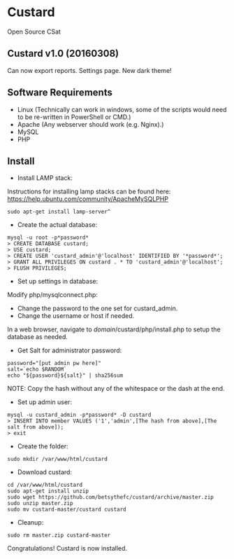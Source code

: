 # Custard
Open Source CSat

Custard v1.0 (20160308)
------------------------
Can now export reports.
Settings page.
New dark theme!

Software Requirements
---------------------
 - Linux (Technically can work in windows, some of the scripts would need to be re-written in PowerShell or CMD.)
 - Apache (Any webserver should work (e.g. Nginx).)
 - MySQL
 - PHP

Install
-------

 - Install LAMP stack:

Instructions for installing lamp stacks can be found here: https://help.ubuntu.com/community/ApacheMySQLPHP

```
sudo apt-get install lamp-server^
```

 - Create the actual database:
```
mysql -u root -p*password*
> CREATE DATABASE custard;
> USE custard;
> CREATE USER 'custard_admin'@'localhost' IDENTIFIED BY '*password*';
> GRANT ALL PRIVILEGES ON custard . * TO 'custard_admin'@'localhost';
> FLUSH PRIVILEGES;
```

 - Set up settings in database:
 
 Modify php/mysqlconnect.php:
  - Change the password to the one set for custard_admin.
  - Change the username or host if needed.

In a web browser, navigate to _domain_/custard/php/install.php to setup the database as needed.

 - Get Salt for administrator password:
```
password="[put admin pw here]"
salt=`echo $RANDOM`
echo "${password}${salt}" | sha256sum
```
NOTE: Copy the hash without any of the whitespace or the dash at the end.

 - Set up admin user:
```
mysql -u custard_admin -p*password* -D custard
> INSERT INTO member VALUES ('1','admin',[The hash from above],[The salt from above]);
> exit
```

 - Create the folder:
```
sudo mkdir /var/www/html/custard
```

 - Download custard:
```
cd /var/www/html/custard
sudo apt-get install unzip
sudo wget https://github.com/betsythefc/custard/archive/master.zip
sudo unzip master.zip
sudo mv custard-master/custard custard
```

 - Cleanup:

```
sudo rm master.zip custard-master
```

Congratulations! Custard is now installed.


